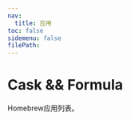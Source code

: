 ```yaml
---
nav:
  title: 应用
toc: false
sidemenu: false
filePath: 
---
```


# Cask && Formula

Homebrew应用列表。

<CaskAndFormula></CaskAndFormula>
